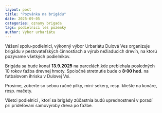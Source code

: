 ```yaml
---
layout: post
title: "Pozvánka na brigádu"
date: 2025-09-05
categories: oznamy brigada 
tags: podielnici les pozemky 
author: Výbor urbariátu
---
```


Vážení spolu-podielnici, výkonný výbor Urbariátu Dulová Ves organizuje brigádu v pestovateľských činnostiach a výrub nežiaducich drevín, na ktorú pozývame všetkých podielnikov. 

Brigáda sa bude konať **13.9.2025** na parcelách,kde prebiehala posledných 10 rokov ťažba drevnej hmoty. Spoločné stretnutie bude o  **8:00 hod.** na futbalovom ihrisku v Dulovej Vsi. 


Prosíme, zoberte so sebou ručné pílky, mini-sekery, resp. kliešte na konáre, resp. mačety.

Všetci podielnici , ktorí sa brigády zúčastnia budú uprednostnení v poradí pri prideľovaní samovýroby dreva po ťažbe.
